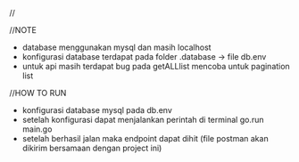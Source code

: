 //

//NOTE
- database menggunakan mysql dan masih localhost
- konfigurasi database terdapat pada folder .database -> file db.env
- untuk api masih terdapat bug pada getALLlist mencoba untuk pagination list

//HOW TO RUN
- konfigurasi database mysql pada db.env
- setelah konfigurasi dapat menjalankan perintah di terminal go.run main.go
- setelah berhasil jalan maka endpoint dapat dihit (file postman akan dikirim bersamaan dengan project ini)
